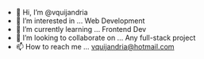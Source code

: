 - 👋 Hi, I’m @vquijandria
- 👀 I’m interested in ... Web Development
- 🌱 I’m currently learning ... Frontend Dev
- 💞️ I’m looking to collaborate on ... Any full-stack project
- 📫 How to reach me ... vquijandria@hotmail.com

<!---
vquijandria/vquijandria is a ✨ special ✨ repository because its `README.md` (this file) appears on your GitHub profile.
You can click the Preview link to take a look at your changes.
--->
